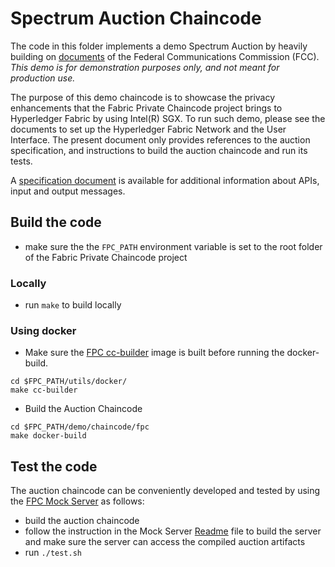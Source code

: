 <!---
Licensed under Creative Commons Attribution 4.0 International License
https://creativecommons.org/licenses/by/4.0/
--->
# Spectrum Auction Chaincode

The code in this folder implements a demo Spectrum Auction by heavily building on [documents](https://wireless.fcc.gov/auctions/1002/resources/fABS_tutorial_final/presentation_html5.html) of the Federal Communications Commission (FCC). *This demo is for demonstration purposes only, and not meant for production use.*

The purpose of this demo chaincode is to showcase the privacy enhancements that the Fabric Private Chaincode project brings to Hyperledger Fabric by using Intel(R) SGX. To run such demo, please see the documents to set up the Hyperledger Fabric Network and the User Interface.
The present document only provides references to the auction specification, and instructions to build the auction chaincode and run its tests.

A [specification document](https://docs.google.com/document/d/1YUF4mzzuybzWk3fbXbTANWO8-tr757BP85qcwE7gQdk) is available for additional information about APIs, input and output messages.


## Build the code

* make sure the the `FPC_PATH` environment variable is set to the root folder of the Fabric Private Chaincode project

### Locally
* run `make` to build locally

### Using docker
* Make sure the [FPC cc-builder](../../../utils/docker/cc-builder/Dockerfile)
image is built before running the docker-build.
```
cd $FPC_PATH/utils/docker/
make cc-builder
```
* Build the Auction Chaincode
```
cd $FPC_PATH/demo/chaincode/fpc
make docker-build
```

## Test the code

The auction chaincode can be conveniently developed and tested by using the [FPC Mock Server](../../client/backend/mock) as follows:
* build the auction chaincode
* follow the instruction in the Mock Server [Readme](../../client/backend/mock/README.md) file to build the server and make sure the server can access the compiled auction artifacts
* run `./test.sh`

